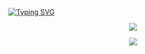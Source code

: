 [![Typing SVG](https://readme-typing-svg.herokuapp.com?font=Fira+Code&duration=2000&pause=500&color=17E1EB&multiline=true&width=435&height=180&lines=nc+-nlvp+443+;Ncat%3A+Listening+on+%3A%3A%3A443;Connection+from+%5BD1ie3z%5D+profile;%24+script+%2Fdev%2Fnull+-c+bash;D1ie3z%40Profile%3A~%24%20whoami)](https://git.io/typing-svg)

<p align="center">
<img src="https://readme-typing-svg.herokuapp.com?font=Orbitron&pause=1000&color=17E1EBA&width=360&lines=%E2%96%91%E2%96%91%E2%96%91%E2%96%91T%E2%96%91R%E2%96%91Y%E2%96%91%20%20%E2%96%91H%E2%96%91A%E2%96%91R%E2%96%91D%E2%96%91E%E2%96%91R%E2%96%91%E2%96%91%E2%96%91%E2%96%91">

<p align="center">
<img src="https://imgur.com/v3J2dNc.gif"> 
